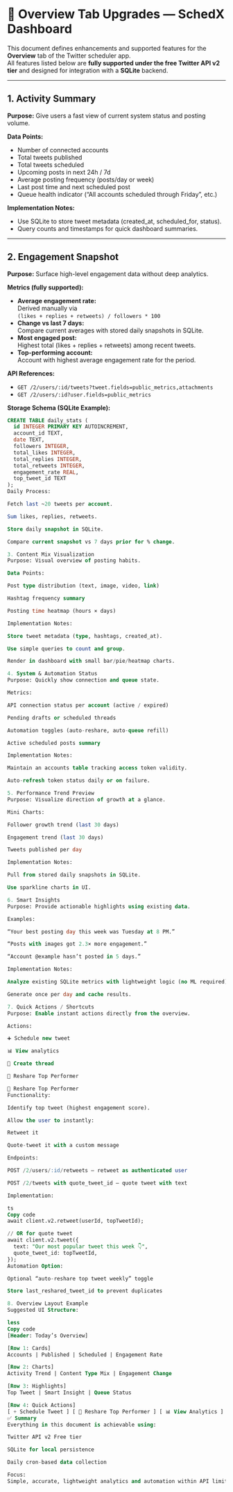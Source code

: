 # 🧭 Overview Tab Upgrades — SchedX Dashboard

This document defines enhancements and supported features for the **Overview** tab of the Twitter scheduler app.  
All features listed below are **fully supported under the free Twitter API v2 tier** and designed for integration with a **SQLite** backend.

---

## 1. Activity Summary

**Purpose:** Give users a fast view of current system status and posting volume.

**Data Points:**
- Number of connected accounts  
- Total tweets published  
- Total tweets scheduled  
- Upcoming posts in next 24h / 7d  
- Average posting frequency (posts/day or week)  
- Last post time and next scheduled post  
- Queue health indicator (“All accounts scheduled through Friday”, etc.)

**Implementation Notes:**
- Use SQLite to store tweet metadata (created_at, scheduled_for, status).
- Query counts and timestamps for quick dashboard summaries.

---

## 2. Engagement Snapshot

**Purpose:** Surface high-level engagement data without deep analytics.

**Metrics (fully supported):**
- **Average engagement rate:**  
  Derived manually via  
  `(likes + replies + retweets) / followers * 100`
- **Change vs last 7 days:**  
  Compare current averages with stored daily snapshots in SQLite.
- **Most engaged post:**  
  Highest total (likes + replies + retweets) among recent tweets.
- **Top-performing account:**  
  Account with highest average engagement rate for the period.

**API References:**
- `GET /2/users/:id/tweets?tweet.fields=public_metrics,attachments`
- `GET /2/users/:id?user.fields=public_metrics`

**Storage Schema (SQLite Example):**
```sql
CREATE TABLE daily_stats (
  id INTEGER PRIMARY KEY AUTOINCREMENT,
  account_id TEXT,
  date TEXT,
  followers INTEGER,
  total_likes INTEGER,
  total_replies INTEGER,
  total_retweets INTEGER,
  engagement_rate REAL,
  top_tweet_id TEXT
);
Daily Process:

Fetch last ~20 tweets per account.

Sum likes, replies, retweets.

Store daily snapshot in SQLite.

Compare current snapshot vs 7 days prior for % change.

3. Content Mix Visualization
Purpose: Visual overview of posting habits.

Data Points:

Post type distribution (text, image, video, link)

Hashtag frequency summary

Posting time heatmap (hours × days)

Implementation Notes:

Store tweet metadata (type, hashtags, created_at).

Use simple queries to count and group.

Render in dashboard with small bar/pie/heatmap charts.

4. System & Automation Status
Purpose: Quickly show connection and queue state.

Metrics:

API connection status per account (active / expired)

Pending drafts or scheduled threads

Automation toggles (auto-reshare, auto-queue refill)

Active scheduled posts summary

Implementation Notes:

Maintain an accounts table tracking access token validity.

Auto-refresh token status daily or on failure.

5. Performance Trend Preview
Purpose: Visualize direction of growth at a glance.

Mini Charts:

Follower growth trend (last 30 days)

Engagement trend (last 30 days)

Tweets published per day

Implementation Notes:

Pull from stored daily snapshots in SQLite.

Use sparkline charts in UI.

6. Smart Insights
Purpose: Provide actionable highlights using existing data.

Examples:

“Your best posting day this week was Tuesday at 8 PM.”

“Posts with images got 2.3× more engagement.”

“Account @example hasn’t posted in 5 days.”

Implementation Notes:

Analyze existing SQLite metrics with lightweight logic (no ML required).

Generate once per day and cache results.

7. Quick Actions / Shortcuts
Purpose: Enable instant actions directly from the overview.

Actions:

➕ Schedule new tweet

📊 View analytics

🧵 Create thread

🔁 Reshare Top Performer

🔁 Reshare Top Performer
Functionality:

Identify top tweet (highest engagement score).

Allow the user to instantly:

Retweet it

Quote-tweet it with a custom message

Endpoints:

POST /2/users/:id/retweets — retweet as authenticated user

POST /2/tweets with quote_tweet_id — quote tweet with text

Implementation:

ts
Copy code
await client.v2.retweet(userId, topTweetId);

// OR for quote tweet
await client.v2.tweet({
  text: "Our most popular tweet this week 👇",
  quote_tweet_id: topTweetId,
});
Automation Option:

Optional “auto-reshare top tweet weekly” toggle

Store last_reshared_tweet_id to prevent duplicates

8. Overview Layout Example
Suggested UI Structure:

less
Copy code
[Header: Today’s Overview]

[Row 1: Cards]
Accounts | Published | Scheduled | Engagement Rate

[Row 2: Charts]
Activity Trend | Content Type Mix | Engagement Change

[Row 3: Highlights]
Top Tweet | Smart Insight | Queue Status

[Row 4: Quick Actions]
[ + Schedule Tweet ] [ 🔁 Reshare Top Performer ] [ 📊 View Analytics ]
✅ Summary
Everything in this document is achievable using:

Twitter API v2 Free tier

SQLite for local persistence

Daily cron-based data collection

Focus:
Simple, accurate, lightweight analytics and automation within API limits — no paid access required.